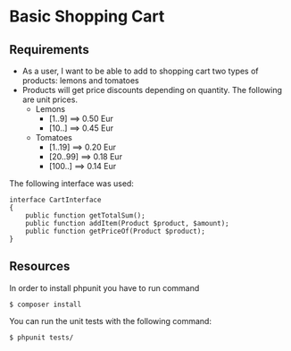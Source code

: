 Basic Shopping Cart
===================

Requirements
------------

- As a user, I want to be able to add to shopping cart two types of products: lemons and tomatoes
- Products will get price discounts depending on quantity. The following are unit prices. 
    - Lemons 
        - [1..9]    ==> 0.50 Eur
        - [10..]    ==> 0.45 Eur
    - Tomatoes
        - [1..19]    ==> 0.20 Eur
        - [20..99]   ==> 0.18 Eur
        - [100..]    ==> 0.14 Eur

The following interface was used:

    interface CartInterface
    {
        public function getTotalSum();
        public function addItem(Product $product, $amount);
        public function getPriceOf(Product $product);
    }


Resources
---------

In order to install phpunit you have to run command

    $ composer install

You can run the unit tests with the following command:

    $ phpunit tests/
